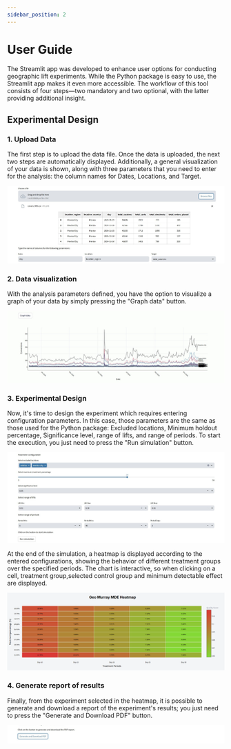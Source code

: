 ```yaml
---
sidebar_position: 2
---
```


# User Guide

The Streamlit app was developed to enhance user options for conducting geographic lift experiments. While the Python package is easy to use, the Streamlit app makes it even more accessible. The workflow of this tool consists of four steps—two mandatory and two optional, with the latter providing additional insight.

## Experimental Design 


### 1. Upload Data
The first step is to upload the data file. Once the data is uploaded, the next two steps are automatically displayed. Additionally, a general visualization of your data is shown, along with three parameters that you need to enter for the analysis: the column names for Dates, Locations, and Target.

![Locale Dropdown](./img/1_app_ed.jpeg)

### 2. Data visualization 
With the analysis parameters defined, you have the option to visualize a graph of your data by simply pressing the "Graph data" button.

![Locale Dropdown](./img/2_app_ed.jpeg)

### 3. Experimental Design
Now, it's time to design the experiment which requires entering configuration parameters. In this case, those parameters are the same as those used for the Python package: Excluded locations, Minimum holdout percentage, Significance level, range of lifts, and range of periods. To start the execution, you just need to press the "Run simulation" button. 

![Locale Dropdown](./img/3_app_ed.jpeg)

At the end of the simulation, a heatmap is displayed according to the entered configurations, showing the behavior of different treatment groups over the specified periods. The chart is interactive, so when clicking on a cell, treatment group,selected control group and minimum detectable effect are displayed.

![Locale Dropdown](./img/heatmap.png)

### 4. Generate report of results

Finally, from the experiment selected in the heatmap, it is possible to generate and download a report of the experiment's results; you just need to press the "Generate and Download PDF" button.

![Locale Dropdown](./img/5_app_ed.jpeg)